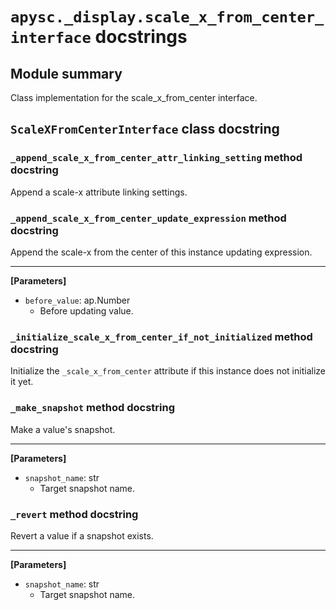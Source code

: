 # `apysc._display.scale_x_from_center_interface` docstrings

## Module summary

Class implementation for the scale_x_from_center interface.

## `ScaleXFromCenterInterface` class docstring

### `_append_scale_x_from_center_attr_linking_setting` method docstring

Append a scale-x attribute linking settings.

### `_append_scale_x_from_center_update_expression` method docstring

Append the scale-x from the center of this instance updating expression.<hr>

**[Parameters]**

- `before_value`: ap.Number
  - Before updating value.

### `_initialize_scale_x_from_center_if_not_initialized` method docstring

Initialize the `_scale_x_from_center` attribute if this instance does not initialize it yet.

### `_make_snapshot` method docstring

Make a value's snapshot.<hr>

**[Parameters]**

- `snapshot_name`: str
  - Target snapshot name.

### `_revert` method docstring

Revert a value if a snapshot exists.<hr>

**[Parameters]**

- `snapshot_name`: str
  - Target snapshot name.